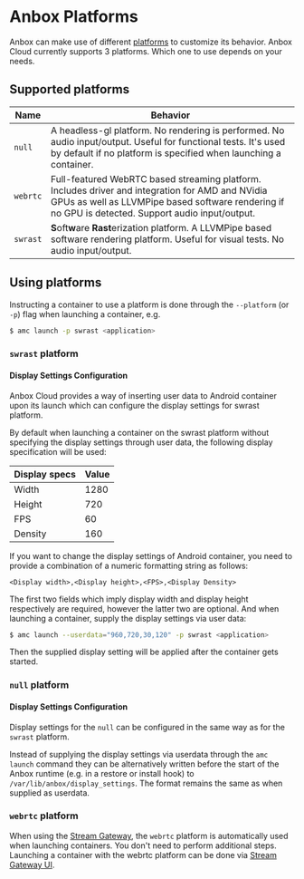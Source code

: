 # Anbox Platforms

Anbox can make use of different [platforms](https://oem-share.canonical.com/partners/indore/share/docs/1.7/en/sdk/anbox/) to customize its behavior. Anbox Cloud currently supports 3 platforms. Which one to use depends on your needs.

## Supported platforms

| Name     	| Behavior                                                                                                                                            	|
|----------	|-----------------------------------------------------------------------------------------------------------------------------------------------------	|
| `null`   	|  A headless-gl platform. No rendering is performed. No audio input/output. Useful for functional tests. It's used by default if no platform is specified when launching a container.                                                                       	|
| `webrtc` 	| Full-featured WebRTC based streaming platform. Includes driver and integration for AMD and NVidia GPUs as well as LLVMPipe based software rendering if no GPU is detected.  Support audio input/output.	|
| `swrast` 	| **S**oft**w**are **Rast**erization platform. A LLVMPipe based software rendering platform. Useful for visual tests. No audio input/output.                                                               	|

## Using platforms

Instructing a container to use a platform is done through the `--platform` (or `-p`) flag when launching a container, e.g.

```bash
$ amc launch -p swrast <application>
```

### `swrast` platform
#### Display Settings Configuration

Anbox Cloud provides a way of inserting user data to Android container upon its launch which can configure the display settings for swrast platform.

By default when launching a container on the swrast platform without specifying the display settings through user data, the following display specification will be used: 

Display specs   | Value
----------------|-------
Width           | 1280
Height          | 720
FPS             | 60
Density         | 160

If you want to change the display settings of Android container, you need to provide a combination of a numeric formatting string as follows:

```
<Display width>,<Display height>,<FPS>,<Display Density>
```

The first two fields which imply display width and display height respectively are required, however the latter two are optional.
And when launching a container, supply the display settings via user data:

```bash
$ amc launch --userdata="960,720,30,120" -p swrast <application>
```

Then the supplied display setting will be applied after the container gets started.

### `null` platform
#### Display Settings Configuration

Display settings for the `null` can be configured in the same way as for the `swrast` platform.

Instead of supplying the display settings via userdata through the `amc launch` command they can be alternatively written before the start of the Anbox runtime (e.g. in a restore or install hook) to `/var/lib/anbox/display_settings`. The format remains the same as when supplied as userdata.

### `webrtc` platform

When using the [Stream Gateway](https://discourse.ubuntu.com/t/streaming-android-applications/17769), the `webrtc` platform is automatically used when launching containers. You don't need to perform additional steps. Launching a container with the webrtc platform can be done via [Stream Gateway UI](https://anbox-cloud.io/docs/manage/getting-started).
